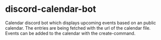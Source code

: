 # discord-calendar-bot
Calendar discord bot which displays upcoming events based on an public calendar. The entries are being fetched with the url of the calendar file. Events can be added to the calendar with the create-command.
